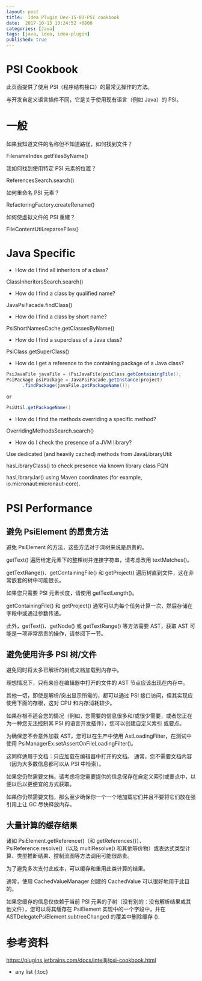 ```yaml
---
layout: post
title:  Idea Plugin Dev-15-03-PSI cookbook
date:  2017-10-13 10:24:52 +0800
categories: [Java]
tags: [java, idea, idea-plugin]
published: true
---
```


# PSI Cookbook

此页面提供了使用 PSI（程序结构接口）的最常见操作的方法。

与开发自定义语言插件不同，它是关于使用现有语言（例如 Java）的 PSI。

# 一般

如果我知道文件的名称但不知道路径，如何找到文件？

FilenameIndex.getFilesByName()

我如何找到使用特定 PSI 元素的位置？

ReferencesSearch.search()

如何重命名 PSI 元素？

RefactoringFactory.createRename()

如何使虚拟文件的 PSI 重建？

FileContentUtil.reparseFiles()

# Java Specific

- How do I find all inheritors of a class?

ClassInheritorsSearch.search()

- How do I find a class by qualified name?

JavaPsiFacade.findClass()

- How do I find a class by short name?

PsiShortNamesCache.getClassesByName()

- How do I find a superclass of a Java class?

PsiClass.getSuperClass()

- How do I get a reference to the containing package of a Java class?

```java
PsiJavaFile javaFile = (PsiJavaFile)psiClass.getContainingFile();
PsiPackage psiPackage = JavaPsiFacade.getInstance(project)
      .findPackage(javaFile.getPackageName());
```

or

```java
PsiUtil.getPackageName()
```

- How do I find the methods overriding a specific method?

OverridingMethodsSearch.search()

- How do I check the presence of a JVM library?

Use dedicated (and heavily cached) methods from JavaLibraryUtil:

hasLibraryClass() to check presence via known library class FQN

hasLibraryJar() using Maven coordinates (for example, io.micronaut:micronaut-core).

# PSI Performance

## 避免 PsiElement 的昂贵方法

避免 PsiElement 的方法，这些方法对于深树来说是昂贵的。

getText() 遍历给定元素下的整棵树并连接字符串，请考虑改用 textMatches()。

getTextRange()、getContainingFile() 和 getProject() 遍历树直到文件，这在非常嵌套的树中可能很长。 

如果您只需要 PSI 元素长度，请使用 getTextLength()。

getContainingFile() 和 getProject() 通常可以为每个任务计算一次，然后存储在字段中或通过参数传递。

此外，getText()、getNode() 或 getTextRange() 等方法需要 AST，获取 AST 可能是一项非常昂贵的操作，请参阅下一节。

## 避免使用许多 PSI 树/文件

避免同时将太多已解析的树或文档加载到内存中。 

理想情况下，只有来自在编辑器中打开的文件的 AST 节点应该出现在内存中。 

其他一切，即使是解析/突出显示所需的，都可以通过 PSI 接口访问，但其实现应使用下面的存根，这对 CPU 和内存消耗较少。

如果存根不适合您的情况（例如，您需要的信息很多和/或很少需要，或者您正在为一种您无法控制其 PSI 的语言开发插件），您可以创建自定义索引 或要点。

为确保您不会意外加载 AST，您可以在生产中使用 AstLoadingFilter，在测试中使用 PsiManagerEx.setAssertOnFileLoadingFilter()。

这同样适用于文档：只应加载在编辑器中打开的文档。 通常，您不需要文档内容（因为大多数信息都可以从 PSI 中检索）。 

如果您仍然需要文档，请考虑将您需要提供的信息保存在自定义索引或要点中，以便以后以更便宜的方式获取。 

如果你仍然需要文档，那么至少确保你一个一个地加载它们并且不要将它们放在强引用上让 GC 尽快释放内存。

## 大量计算的缓存结果

诸如 PsiElement.getReference()（和 getReferences()）、PsiReference.resolve()（以及 multiResolve() 和其他等价物）或表达式类型计算、类型推断结果、控制流图等方法调用可能很昂贵。 

为了避免多次支付此成本，可以缓存和重用此类计算的结果。 

通常，使用 CachedValueManager 创建的 CachedValue 可以很好地用于此目的。

如果您缓存的信息仅依赖于当前 PSI 元素的子树（没有别的：没有解析结果或其他文件），您可以将其缓存在 PsiElement 实现中的一个字段中，并在 ASTDelegatePsiElement.subtreeChanged 的覆盖中删除缓存 ().

# 参考资料

https://plugins.jetbrains.com/docs/intellij/psi-cookbook.html

* any list
{:toc}